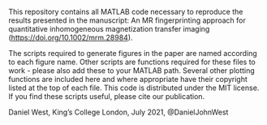 This repository contains all MATLAB code necessary to reproduce the results presented in the manuscript: An MR fingerprinting approach for quantitative inhomogeneous magnetization transfer imaging (https://doi.org/10.1002/mrm.28984).

The scripts required to generate figures in the paper are named according to each figure name. Other scripts are functions required for these files to work - please also add these to your MATLAB path. Several other plotting functions are included here and where appropriate have their copyright listed at the top of each file. This code is distributed under the MIT license. If you find these scripts useful, please cite our publication.

Daniel West, King’s College London, July 2021, @DanielJohnWest
